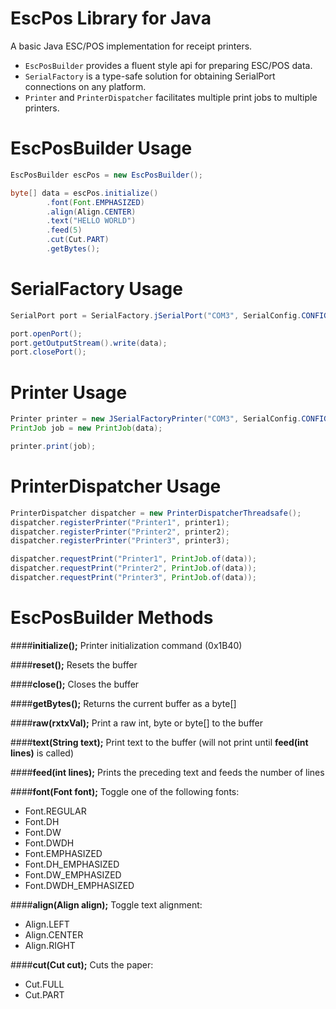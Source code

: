 EscPos Library for Java
=
A basic Java ESC/POS implementation for receipt printers.

 - `EscPosBuilder` provides a fluent style api for preparing ESC/POS data.
 - `SerialFactory` is a type-safe solution for obtaining SerialPort connections
on any platform.
 - `Printer` and `PrinterDispatcher` facilitates multiple print jobs to multiple printers.


EscPosBuilder Usage
=
```java
EscPosBuilder escPos = new EscPosBuilder();

byte[] data = escPos.initialize()
        .font(Font.EMPHASIZED)
        .align(Align.CENTER)
        .text("HELLO WORLD")
        .feed(5)
        .cut(Cut.PART)
        .getBytes();
```

SerialFactory Usage
=
```java
SerialPort port = SerialFactory.jSerialPort("COM3", SerialConfig.CONFIG_9600_8N1());

port.openPort();
port.getOutputStream().write(data);
port.closePort();
```

Printer Usage
=
```java
Printer printer = new JSerialFactoryPrinter("COM3", SerialConfig.CONFIG_9600_8N1()) {
PrintJob job = new PrintJob(data);

printer.print(job);
```

PrinterDispatcher Usage
=
```java
PrinterDispatcher dispatcher = new PrinterDispatcherThreadsafe();
dispatcher.registerPrinter("Printer1", printer1);
dispatcher.registerPrinter("Printer2", printer2);
dispatcher.registerPrinter("Printer3", printer3);

dispatcher.requestPrint("Printer1", PrintJob.of(data));
dispatcher.requestPrint("Printer2", PrintJob.of(data));
dispatcher.requestPrint("Printer3", PrintJob.of(data));
```
EscPosBuilder Methods
=

####**initialize();**
Printer initialization command (0x1B40)

####**reset();**
Resets the buffer

####**close();**
Closes the buffer

####**getBytes();**
Returns the current buffer as a byte[] 

####**raw(rxtxVal);**
Print a raw int, byte or byte[] to the buffer

####**text(String text);**
Print text to the buffer (will not print until **feed(int lines)** is called)

####**feed(int lines);**
Prints the preceding text and feeds the number of lines

####**font(Font font);**
Toggle one of the following fonts:
 - Font.REGULAR
 - Font.DH
 - Font.DW
 - Font.DWDH
 - Font.EMPHASIZED
 - Font.DH_EMPHASIZED
 - Font.DW_EMPHASIZED
 - Font.DWDH_EMPHASIZED

####**align(Align align);**
Toggle text alignment:
 - Align.LEFT
 - Align.CENTER
 - Align.RIGHT

####**cut(Cut cut);**
Cuts the paper:
 - Cut.FULL
 - Cut.PART

